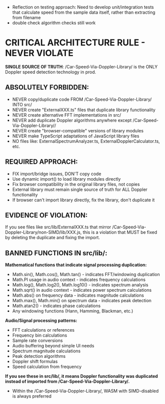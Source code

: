 - Reflection on testing approach: Need to develop unit/integration tests that calculate speed from the sample data itself, rather than extracting from filename
- double check algorithm checks still work

# CRITICAL ARCHITECTURE RULE - NEVER VIOLATE
**SINGLE SOURCE OF TRUTH**: /Car-Speed-Via-Doppler-Library/ is the ONLY Doppler speed detection technology in prod.

## ABSOLUTELY FORBIDDEN:
- NEVER copy/duplicate code FROM /Car-Speed-Via-Doppler-Library/ INTO src/
- NEVER create "ExternalXXX.ts" files that duplicate library functionality 
- NEVER create alternative FFT implementations in src/
- NEVER add duplicate Doppler algorithms anywhere except /Car-Speed-Via-Doppler-Library//
- NEVER create "browser-compatible" versions of library modules
- NEVER make TypeScript adaptations of JavaScript library files
- NO files like: ExternalSpectrumAnalyzer.ts, ExternalDopplerCalculator.ts, etc.

## REQUIRED APPROACH:
- FIX import/bridge issues, DON'T copy code
- Use dynamic import() to load library modules directly
- Fix browser compatibility in the original library files, not copies
- External library must remain single source of truth for ALL Doppler functionality
- If browser can't import library directly, fix the library, don't duplicate it

## EVIDENCE OF VIOLATION:
If you see files like src/lib/ExternalXXX.ts that mirror /Car-Speed-Via-Doppler-Library/non-SIMD/lib/XXX.js, this is a violation that MUST be fixed by deleting the duplicate and fixing the import.

## BANNED FUNCTIONS IN src/lib/:
**Mathematical functions that indicate signal processing duplication:**
- Math.sin(), Math.cos(), Math.tan() - indicates FFT/windowing duplication
- Math.PI usage in audio context - indicates frequency calculations
- Math.log(), Math.log2(), Math.log10() - indicates spectrum analysis
- Math.sqrt() in audio context - indicates power spectrum calculations
- Math.abs() on frequency data - indicates magnitude calculations
- Math.max(), Math.min() on spectrum data - indicates peak detection
- Math.atan2() - indicates phase calculations
- Any windowing functions (Hann, Hamming, Blackman, etc.)

**Audio/Signal processing patterns:**
- FFT calculations or references
- Frequency bin calculations  
- Sample rate conversions
- Audio buffering beyond simple UI needs
- Spectrum magnitude calculations
- Peak detection algorithms
- Doppler shift formulas
- Speed calculation from frequency

**If you see these in src/lib/, it means Doppler functionality was duplicated instead of imported from /Car-Speed-Via-Doppler-Library/.**
- Within the /Car-Speed-Via-Doppler-Library/, WASM with SIMD-disabled is always preferred
